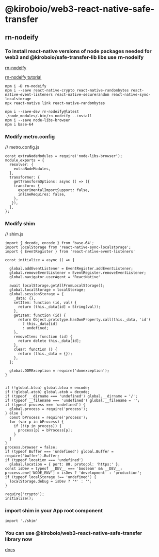# @kiroboio/web3-react-native-safe-transfer

## rn-nodeify

### To install react-native versions of node packages needed for web3 and @kiroboio/safe-transfer-lib libs use rn-nodeify
[rn-nodeify](https://github.com/tradle/rn-nodeify#readme)

[rn-nodeify tutorial](https://levelup.gitconnected.com/tutorial-how-to-set-up-web3js-1-x-with-react-native-0-6x-2021-467b2e0c94a4)

```
npm i -D rn-nodeify
npm i --save react-native-crypto react-native-randombytes react-native-event-listeners react-native-securerandom react-native-sync-localstorage
npx react-native link react-native-randombytes
```

```
npm i --save-dev rn-nodeify@latest  
./node_modules/.bin/rn-nodeify --install  
npm i --save node-libs-browser  
npm i base-64

```

### Modify metro.config
// metro.config.js
```
const extraNodeModules = require('node-libs-browser');
module.exports = {
  resolver: {
    extraNodeModules,
  },
  transformer: {
    getTransformOptions: async () => ({
    transform: {
      experimentalImportSupport: false,
      inlineRequires: false,
    },
   }),
  },
};
```

### Modify shim
// shim.js
```
import { decode, encode } from 'base-64';
import localStorage from 'react-native-sync-localstorage';
import { EventRegister } from 'react-native-event-listeners'

const initialize = async () => {

  global.addEventListener = EventRegister.addEventListener;
  global.removeEventListener = EventRegister.removeEventListener;
  global.navigator.userAgent = 'ReactNative'

  await localStorage.getAllFromLocalStorage();
  global.localStorage = localStorage;
  global.sessionStorage = {
    _data: {},
    setItem: function (id, val) {
      return (this._data[id] = String(val));
    },
    getItem: function (id) {
      return Object.prototype.hasOwnProperty.call(this._data, 'id')
        ? this._data[id]
        : undefined;
    },
    removeItem: function (id) {
      return delete this._data[id];
    },
    clear: function () {
      return (this._data = {});
    },
  };

  global.DOMException = require('domexception');
}


if (!global.btoa) global.btoa = encode;
if (!global.atob) global.atob = decode;
if (typeof __dirname === 'undefined') global.__dirname = '/';
if (typeof __filename === 'undefined') global.__filename = '';
if (typeof process === 'undefined') {
  global.process = require('process');
} else {
  const bProcess = require('process');
  for (var p in bProcess) {
    if (!(p in process)) {
      process[p] = bProcess[p];
    }
  }
}
process.browser = false;
if (typeof Buffer === 'undefined') global.Buffer = require('buffer').Buffer;
if (typeof location === 'undefined')
  global.location = { port: 80, protocol: 'https:' };
const isDev = typeof __DEV__ === 'boolean' && __DEV__;
process.env['NODE_ENV'] = isDev ? 'development' : 'production';
if (typeof localStorage !== 'undefined') {
  localStorage.debug = isDev ? '*' : '';
}

require('crypto');
initialize();
```
### import shim in your App root component

```
import './shim'
```

### You can use @kiroboio/web3-react-native-safe-transfer library now
[docs](https://kiroboio.github.io/web3-react-native-safe-transfer/docs/intro)
